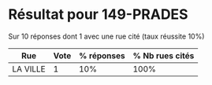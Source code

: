 # Résultat pour 149-PRADES

Sur 10 réponses dont 1 avec une rue cité (taux réussite 10%)

| Rue | Vote | % réponses | % Nb rues cités|
|-----|------|------------|----------------|
| LA VILLE | 1 | 10% | 100%|
